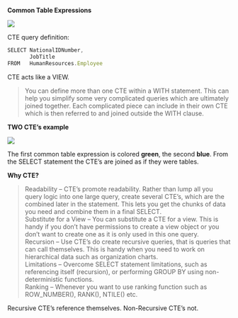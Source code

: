 **Common Table Expressions**

![](https://github.com/AlexaWu/SQL-Questions/blob/main/SQL%20illustration/Common-Table-Expression-Basic.png)

CTE query definition:
```javascript
SELECT NationalIDNumber,
       JobTitle
FROM   HumanResources.Employee
```

CTE acts like a VIEW.

>You can define more than one CTE within a WITH statement. This can help you simplify some very complicated queries which are ultimately joined together. Each complicated piece can include in their own CTE which is then referred to and joined outside the WITH clause.

**TWO CTE’s example**

![](https://github.com/AlexaWu/SQL-Questions/blob/main/SQL%20illustration/Two%20CTE.jpg)

The first common table expression is colored **green**, the second **blue**. From the SELECT statement the CTE’s are joined as if they were tables.

**Why CTE?**

>Readability – CTE’s promote readability. Rather than lump all you query logic into one large query, create several CTE’s, which are the combined later in the statement.  This lets you get the chunks of data you need and combine them in a final SELECT.\
Substitute for a View – You can substitute a CTE for a view. This is handy if you don’t have permissions to create a view object or you don’t want to create one as it is only used in this one query.\
Recursion – Use CTE’s do create recursive queries, that is queries that can call themselves. This is handy when you need to work on hierarchical data such as organization charts.\
Limitations – Overcome SELECT statement limitations, such as referencing itself (recursion), or performing GROUP BY using non-deterministic functions.\
Ranking – Whenever you want to use ranking function such as ROW_NUMBER(), RANK(), NTILE() etc.

Recursive CTE’s reference themselves. Non-Recursive CTE’s not.
